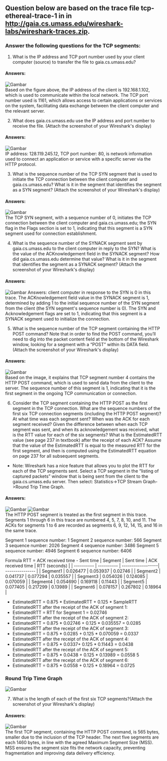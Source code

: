 ## Question  below are based on the trace file tcp-ethereal-trace-1 in in http://gaia.cs.umass.edu/wireshark-labs/wireshark-traces.zip.

### Answer the following questions for the TCP segments:
1.	What is the IP address and TCP port number used by your client computer (source) to transfer the file to gaia.cs.umass.edu? 
#### Answers:
![Gambar](./image/Picture1.png) <br>
Based on the figure above, the IP address of the client is 192.168.1.102, which is used to communicate within the local network. The TCP port number used is 1161, which allows access to certain applications or services on the system, facilitating data exchange between the client computer and the relevant server.

2.	What does gaia.cs.umass.edu use the IP address and port number to receive the file. (Attach the screenshot of your Wireshark's display) 
#### Answers:
![Gambar](./image/Picture2.png) <br>
IP address: 128.119.245.12, TCP port number: 80, is network information used to connect an application or service with a specific server via the HTTP protocol.

3.	What is the sequence number of the TCP SYN segment that is used to initiate the TCP connection between the client computer and gaia.cs.umass.edu? What is it in the segment that identifies the segment as a SYN segment? (Attach the screenshot of your Wireshark's display)
#### Answers:
![Gambar](./image/Picture3.png) <br>
The TCP SYN segment, with a sequence number of 0, initiates the TCP connection between the client computer and gaia.cs.umass.edu; the SYN flag in the Flags section is set to 1, indicating that this segment is a SYN segment used for connection establishment.

4.	What is the sequence number of the SYNACK segment sent by gaia.cs.umass.edu to the client computer in reply to the SYN? What is the value of the ACKnowledgement field in the SYNACK segment? How did gaia.cs.umass.edu determine that value? What is it in the segment that identifies the segment as a SYNACK segment? (Attach the screenshot of your Wireshark's display)
#### Answers:
![Gambar](./image/Picture4.png)
Answers: client computer in response to the SYN is 0 in this trace. The ACKnowledgement field value in the SYNACK segment is 1, determined by adding 1 to the initial sequence number of the SYN segment from the client (the SYN segment's sequence number is 0). The SYN and Acknowledgement flags are set to 1, indicating that this segment is a SYNACK segment used to initialize the connection.

5.	What is the sequence number of the TCP segment containing the HTTP POST command? Note that in order to find the POST command, you’ll need to dig into the packet content field at the bottom of the Wireshark window, looking for a segment with a “POST” within its DATA field.(Attach the screenshot of your Wireshark's display)
#### Answers: 
![Gambar](./image/Picture5.png) <br>
Based on the image, it explains that TCP segment number 4 contains the HTTP POST command, which is used to send data from the client to the server. The sequence number of this segment is 1, indicating that it is the first segment in the ongoing TCP communication or connection.

6.	Consider the TCP segment containing the HTTP POST as the first segment in the TCP connection. What are the sequence numbers of the first six TCP connection segments (including the HTTP POST segment)? At what time was each segment sent? When was the ACK for each segment received? Given the difference between when each TCP segment was sent, and when its acknowledgement was received, what is the RTT value for each of the six segments? What is the EstimatedRTT value (see page 237 in textbook) after the receipt of each ACK? Assume that the value of the EstimatedRTT is equal to the measured RTT for the first segment, and then is computed using the EstimatedRTT equation on page 237 for all subsequent segments.
- Note: Wireshark has a nice feature that allows you to plot the RTT for each of the TCP segments sent. Select a TCP segment in the “listing of captured packets” window that is being sent from the client to the gaia.cs.umass.edu server. Then select: Statistics->TCP Stream Graph->Round Trip Time Graph.
#### Answers:
![Gambar](./image/Picture6.png)
![Gambar](./image/Picture6.1.png) <br>
The HTTP POST segment is treated as the first segment in this trace. Segments 1 through 6 in this trace are numbered 4, 5, 7, 8, 10, and 11. The ACKs for segments 1 to 6 are recorded as segments 6, 9, 12, 14, 15, and 16 in the same trace.

Segment 1 sequence number: 1 
Segment 2 sequence number: 566
Segment 3 sequence number: 2026
Segment 4 sequence number: 3486
Segment 5 sequence number: 4946
Segment 6 sequence number: 6406

Formula RTT = ACK received time - Sent time
| Segment    | Sent time  | ACK received time | RTT (seconds)   |
| ---------- | ---------- | ------------------| --------------- |
| Segment1   | 0.026477   | 0.053937          | 0.02746         |
| Segment2   | 0.041737   | 0.077294          | 0.035557        |
| Segment3   | 0.054026   | 0.124085          | 0.070059        |
| Segment4   | 0.054690   | 0.169118          | 0.11443         |
| Segment5   | 0.077405   | 0.217299          | 0.13989         |
| Segment6   | 0.078157   | 0.267802          | 0.18964         |

- EstimatedRTT = 0.875 * EstimatedRTT + 0.125 * SampleRTT<br>
EstimatedRTT after the receipt of the ACK of segment 1:
- EstimatedRTT = RTT for Segment 1 = 0.02746<br>
EstimatedRTT after the receipt of the ACK of segment 2:
- EstimatedRTT = 0.875 * 0.02746 + 0.125 * 0.035557 = 0.0285<br>
EstimatedRTT after the receipt of the ACK of segment 3:
- EstimatedRTT = 0.875 * 0.0285 + 0.125 * 0.070059 = 0.0337<br>
EstimatedRTT after the receipt of the ACK of segment 4:
- EstimatedRTT = 0.875 * 0.0337+ 0.125 * 0.11443 = 0.0438 <br>
EstimatedRTT after the receipt of the ACK of segment 5: 
- EstimatedRTT = 0.875 * 0.0438 + 0.125 * 0.13989 = 0.0558 5 <br>
EstimatedRTT after the receipt of the ACK of segment 6:
- EstimatedRTT = 0.875 * 0.0558 + 0.125 * 0.18964 = 0.0725 <br>

### Round Trip Time Graph
![Gambar](./image/Picture6.2.png)

7.	What is the length of each of the first six TCP segments?(Attach the screenshot of your Wireshark's display)
#### Answers:  
![Gambar](./image/Picture7.png) <br>
The first TCP segment, containing the HTTP POST command, is 565 bytes, smaller due to the inclusion of the TCP header. The next five segments are each 1460 bytes, in line with the agreed Maximum Segment Size (MSS). MSS ensures the segment size fits the network capacity, preventing fragmentation and improving data delivery efficiency.



